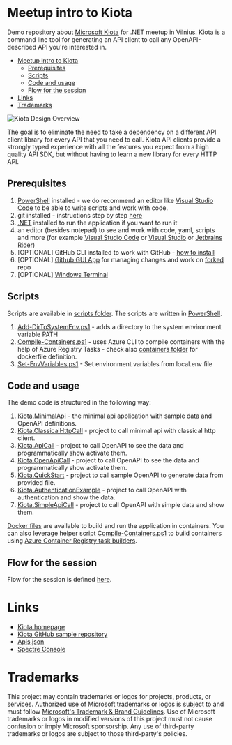 # Meetup intro to Kiota

Demo repository about [Microsoft Kiota](https://learn.microsoft.com/en-us/openapi/kiota/overview) for .NET meetup in
Vilnius. Kiota is a command line tool for generating an API client to call any OpenAPI-described API you're interested
in.

<!-- TOC -->

* [Meetup intro to Kiota](#meetup-intro-to-kiota)
    * [Prerequisites](#prerequisites)
    * [Scripts](#scripts)
    * [Code and usage](#code-and-usage)
    * [Flow for the session](#flow-for-the-session)
* [Links](#links)
* [Trademarks](#trademarks)

<!-- TOC -->

![Kiota Design Overview](https://learn.microsoft.com/en-us/openapi/kiota/images/designoverview.png)

The goal is to eliminate the need to take a dependency on a different API client library for every API that you need
to call. Kiota API clients provide a strongly typed experience with all the features you expect from a high quality API
SDK, but without having to learn a new library for every HTTP API.

## Prerequisites

1. [PowerShell](https://learn.microsoft.com/en-us/powershell/scripting/install/installing-powershell-on-windows?view=powershell-7.2)
   installed - we do recommend an editor like [Visual Studio Code](https://code.visualstudio.com) to be able to write
   scripts and work with code.
2. git installed - instructions step by step [here](https://docs.github.com/en/get-started/quickstart/set-up-git)
3. [.NET](https://dot.net) installed to run the application if you want to run it
4. an editor (besides notepad) to see and work with code, yaml, scripts and more (for
   example [Visual Studio Code](https://code.visualstudio.com) or [Visual Studio](https://visualstudio.microsoft.com/)
   or [Jetbrains Rider](https://jetbrains.com/rider))
5. [OPTIONAL] GitHub CLI installed to work with GitHub - [how to install](https://cli.github.com/manual/installation)
6. [OPTIONAL] [Github GUI App](https://desktop.github.com/) for managing changes and work
   on [forked](https://docs.github.com/en/get-started/quickstart/fork-a-repo) repo
7. [OPTIONAL] [Windows Terminal](https://learn.microsoft.com/en-us/windows/terminal/install)

## Scripts

Scripts are available in [scripts folder](./scripts). The scripts are written
in [PowerShell](https://docs.microsoft.com/en-us/powershell/scripting/overview?view=powershell-7.2).

1. [Add-DirToSystemEnv.ps1](./scripts/Add-DirToSystemEnv.ps1) - adds a directory to the system environment variable
   PATH
2. [Compile-Containers.ps1](./scripts/Compile-Containers.ps1) - uses Azure CLI to compile containers with the help of
   Azure Registry Tasks - check also [containers folder](./containers) for dockerfile definition.
3. [Set-EnvVariables.ps1](./scripts/Set-EnvVariables.ps1) - Set environment variables from local.env file

## Code and usage

The demo code is structured in the following way:

1. [Kiota.MinimalApi](./KiotaExamples/Kiota.MinimalApi) - the minimal api application with sample data and OpenAPI
   definitions.
2. [Kiota.ClassicalHttpCall](./KiotaExamples/Kiota.ClassicHttpCall) - project to call minimal api with classical http
   client.
3. [Kiota.ApiCall](./KiotaExamples/Kiota.ApiCall) - project to call OpenAPI to see the data and programmatically show
   activate them.
4. [Kiota.OpenApiCall](./KiotaExamples/Kiota.OpenApiCall) - project to call OpenAPI to see the data and programmatically
   show activate them.
5. [Kiota.QuickStart](./KiotaExamples/Kiota.QuickStart) - project to call sample OpenAPI to generate data from provided
   file.
6. [Kiota.AuthenticationExample](./KiotaExamples/Kiota.AuthenticationExample) - project to call OpenAPI with authentication
   and show the data.
7. [Kiota.SimpleApiCall](./KiotaExamples/Kiota.SimpleApiCall) - project to call OpenAPI with simple data and show them.

[Docker files](./containers/Kiota-DemoApi) are available to build and run the application in containers. You can also
leverage helper script [Compile-Containers.ps1](./scripts/Compile-Containers.ps1) to build containers
using [Azure Container Registry task builders](https://learn.microsoft.com/en-us/azure/container-registry/container-registry-tutorial-build-task).

## Flow for the session

Flow for the session is defined [here](./scripts/flow.md).

# Links

- [Kiota homepage](https://learn.microsoft.com/en-us/openapi/kiota/)
- [Kiota GitHub sample repository](https://github.com/microsoft/kiota-samples.git)
- [Apis.json](https://apisjson.org/)
- [Spectre Console](https://github.com/spectresystems/spectre.console/)

# Trademarks

This project may contain trademarks or logos for projects, products, or services. Authorized use of Microsoft trademarks
or logos is subject to and must
follow [Microsoft's Trademark & Brand Guidelines](https://www.microsoft.com/en-us/legal/intellectualproperty/trademarks?oneroute=true).
Use of Microsoft trademarks or logos in
modified versions of this project must not cause confusion or imply Microsoft sponsorship. Any use of third-party
trademarks or logos are subject to those third-party's policies.